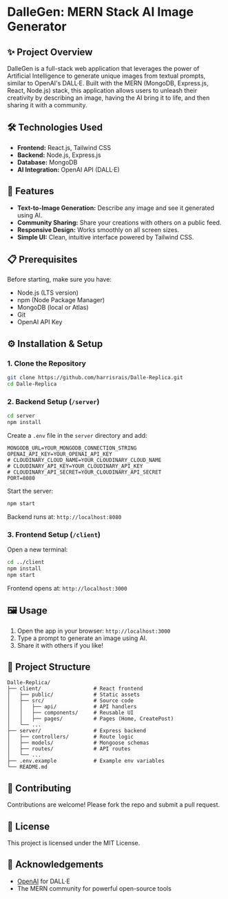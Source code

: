 # DalleGen: MERN Stack AI Image Generator

## ✨ Project Overview

DalleGen is a full-stack web application that leverages the power of Artificial Intelligence to generate unique images from textual prompts, similar to OpenAI's DALL·E. Built with the MERN (MongoDB, Express.js, React, Node.js) stack, this application allows users to unleash their creativity by describing an image, having the AI bring it to life, and then sharing it with a community.

## 🛠️ Technologies Used

* **Frontend:** React.js, Tailwind CSS
* **Backend:** Node.js, Express.js
* **Database:** MongoDB
* **AI Integration:** OpenAI API (DALL·E)

## 🚀 Features

* **Text-to-Image Generation:** Describe any image and see it generated using AI.
* **Community Sharing:** Share your creations with others on a public feed.
* **Responsive Design:** Works smoothly on all screen sizes.
* **Simple UI:** Clean, intuitive interface powered by Tailwind CSS.

## 📋 Prerequisites

Before starting, make sure you have:

- Node.js (LTS version)
- npm (Node Package Manager)
- MongoDB (local or Atlas)
- Git
- OpenAI API Key

## ⚙️ Installation & Setup

### 1. Clone the Repository

```bash
git clone https://github.com/harrisrais/Dalle-Replica.git
cd Dalle-Replica
````

### 2. Backend Setup (`/server`)

```bash
cd server
npm install
```

Create a `.env` file in the `server` directory and add:

```env
MONGODB_URL=YOUR_MONGODB_CONNECTION_STRING
OPENAI_API_KEY=YOUR_OPENAI_API_KEY
# CLOUDINARY_CLOUD_NAME=YOUR_CLOUDINARY_CLOUD_NAME
# CLOUDINARY_API_KEY=YOUR_CLOUDINARY_API_KEY
# CLOUDINARY_API_SECRET=YOUR_CLOUDINARY_API_SECRET
PORT=8080
```

Start the server:

```bash
npm start
```

Backend runs at: `http://localhost:8080`

### 3. Frontend Setup (`/client`)

Open a new terminal:

```bash
cd ../client
npm install
npm start
```

Frontend opens at: `http://localhost:3000`

## 🖼️ Usage

1. Open the app in your browser: `http://localhost:3000`
2. Type a prompt to generate an image using AI.
3. Share it with others if you like!

## 📁 Project Structure

```
Dalle-Replica/
├── client/                 # React frontend
│   ├── public/             # Static assets
│   ├── src/                # Source code
│   │   ├── api/            # API handlers
│   │   ├── components/     # Reusable UI
│   │   ├── pages/          # Pages (Home, CreatePost)
│   └── ...
├── server/                 # Express backend
│   ├── controllers/        # Route logic
│   ├── models/             # Mongoose schemas
│   ├── routes/             # API routes
│   └── ...
├── .env.example            # Example env variables
└── README.md
```

## 👋 Contributing

Contributions are welcome! Please fork the repo and submit a pull request.

## 📄 License

This project is licensed under the MIT License.

## 🙏 Acknowledgements

* [OpenAI](https://openai.com/) for DALL·E
* The MERN community for powerful open-source tools

```
